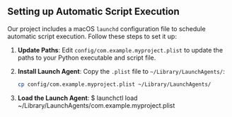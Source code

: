 ## Setting up Automatic Script Execution

Our project includes a macOS `launchd` configuration file to schedule automatic script execution. Follow these steps to set it up:

1. **Update Paths**: Edit `config/com.example.myproject.plist` to update the paths to your Python executable and script file.

2. **Install Launch Agent**:
   Copy the `.plist` file to `~/Library/LaunchAgents/`:
   ```sh
   cp config/com.example.myproject.plist ~/Library/LaunchAgents/

3. **Load the Launch Agent**:
    $ launchctl load ~/Library/LaunchAgents/com.example.myproject.plist
